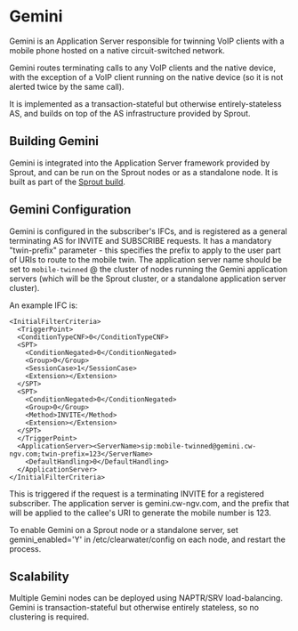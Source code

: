 # Gemini

Gemini is an Application Server responsible for twinning VoIP clients with a mobile phone hosted on a native circuit-switched network.

Gemini routes terminating calls to any VoIP clients and the native device, with the exception of a VoIP client running on the native device (so it is not alerted twice by the same call).

It is implemented as a transaction-stateful but otherwise entirely-stateless AS, and builds on top of the AS infrastructure provided by Sprout.

## Building Gemini

Gemini is integrated into the Application Server framework provided by Sprout,
and can be run on the Sprout nodes or as a standalone node. It is built as part of the [Sprout build](https://github.com/Metaswitch/sprout/blob/dev/docs/Development.md).

## Gemini Configuration

Gemini is configured in the subscriber's IFCs, and is registered as a general terminating AS for INVITE and SUBSCRIBE requests.
It has a mandatory "twin-prefix" parameter - this specifies the prefix to apply to the user part of URIs to route to the mobile twin. The application server name should be set to `mobile-twinned` @ the cluster of nodes running the Gemini application servers (which will be the Sprout cluster, or a standalone application server cluster). 

An example IFC is:

```
<InitialFilterCriteria>
  <TriggerPoint>
  <ConditionTypeCNF>0</ConditionTypeCNF>
  <SPT>
    <ConditionNegated>0</ConditionNegated>
    <Group>0</Group>
    <SessionCase>1</SessionCase>
    <Extension></Extension>
  </SPT>
  <SPT>
    <ConditionNegated>0</ConditionNegated>
    <Group>0</Group>
    <Method>INVITE</Method>
    <Extension></Extension>
  </SPT>
  </TriggerPoint>
  <ApplicationServer><ServerName>sip:mobile-twinned@gemini.cw-ngv.com;twin-prefix=123</ServerName>
    <DefaultHandling>0</DefaultHandling>
  </ApplicationServer>
</InitialFilterCriteria>
```

This is triggered if the request is a terminating INVITE for a registered subscriber. The application server is gemini.cw-ngv.com, and the prefix that will be applied to the callee's URI to generate the mobile number is 123. 

To enable Gemini on a Sprout node or a standalone server, set gemini_enabled='Y' in /etc/clearwater/config on each node, and restart the process.

## Scalability

Multiple Gemini nodes can be deployed using NAPTR/SRV load-balancing. Gemini is transaction-stateful but otherwise entirely stateless, so no clustering is required.

